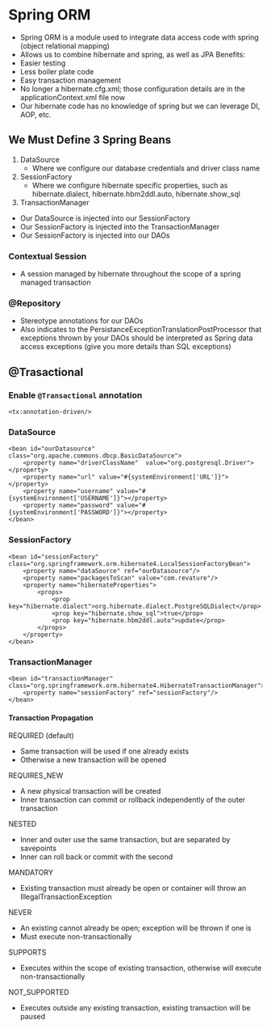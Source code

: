 # Spring ORM
- Spring ORM is a module used to integrate data access code with spring (object relational mapping)
- Allows us to combine hibernate and spring, as well as JPA
Benefits:
- Easier testing 
- Less boiler plate code 
- Easy transaction management
- No longer a hibernate.cfg.xml; those configuration details are in the applicationContext.xml file now
- Our hibernate code has no knowledge of spring but we can leverage DI, AOP, etc.

## We Must Define 3 Spring Beans
1. DataSource
    - Where we configure our database credentials and driver class name
2. SessionFactory
    - Where we configure hibernate specific properties, such as hibernate.dialect, hibernate.hbm2ddl.auto, hibernate.show_sql
3. TransactionManager

- Our DataSource is injected into our SessionFactory
- Our SessionFactory is injected into the TransactionManager
- Our SessionFactory is injected into our DAOs


### Contextual Session
- A session managed by hibernate throughout the scope of a spring managed transaction

### @Repository 
- Stereotype annotations for our DAOs 
- Also indicates to the PersistanceExceptionTranslationPostProcessor that exceptions thrown by your DAOs should be interpreted as Spring data access exceptions (give you more details than SQL exceptions)


## @Trasactional

### Enable `@Transactional` annotation

    <tx:annotation-driven/>

### DataSource

    <bean id="ourDatasource" class="org.apache.commons.dbcp.BasicDataSource">  
        <property name="driverClassName"  value="org.postgresql.Driver"></property>  
        <property name="url" value="#{systemEnvironment['URL']}"></property>  
        <property name="username" value="#{systemEnvironment['USERNAME']}"></property>  
        <property name="password" value="#{systemEnvironment['PASSWORD']}"></property>  
    </bean>  

### SessionFactory

	<bean id="sessionFactory" class="org.springframework.orm.hibernate4.LocalSessionFactoryBean">
		<property name="dataSource" ref="ourDatasource"/>
		<property name="packagesToScan" value="com.revature"/>
		<property name="hibernateProperties">
			<props>
				<prop key="hibernate.dialect">org.hibernate.dialect.PostgreSQLDialect</prop>
				<prop key="hibernate.show_sql">true</prop>
				<prop key="hibernate.hbm2ddl.auto">update</prop>
			</props>
		</property>
	</bean>

### TransactionManager

	<bean id="transactionManager" class="org.springframework.orm.hibernate4.HibernateTransactionManager">
		<property name="sessionFactory" ref="sessionFactory"/>
	</bean>

#### Transaction Propagation
REQUIRED (default)
- Same transaction will be used if one already exists
- Otherwise a new transaction will be opened

REQUIRES_NEW
- A new physical transaction will be created
- Inner transaction can commit or rollback independently of the outer transaction

NESTED
- Inner and outer use the same transaction, but are separated by savepoints 
- Inner can roll back or commit with the second

MANDATORY
- Existing transaction must already be open or container will throw an IllegalTransactionException

NEVER
- An existing cannot already be open; exception will be thrown if one is
- Must execute non-transactionally

SUPPORTS
- Executes within the scope of existing transaction, otherwise will execute non-transactionally

NOT_SUPPORTED
- Executes outside any existing transaction, existing transaction will be paused